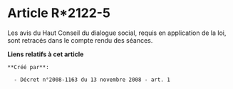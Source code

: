 # Article R*2122-5

Les avis du Haut Conseil du dialogue social, requis en application de la loi, sont retracés dans le compte rendu des séances.

**Liens relatifs à cet article**

	**Créé par**:

	  - Décret n°2008-1163 du 13 novembre 2008 - art. 1
